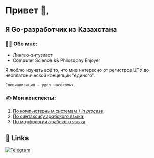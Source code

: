 # Привет 👋, 
## Я Go-разработчик из Казахстана

### 🙍‍♂️ Обо мне:

 - Лингво-энтузиаст
 - Computer Science && Philosophy Enjoyer

Я люблю изучать всё то, что мне интересно от регистров ЦПУ до неоплатонической концепции "единого". 

`Специализация — удел насекомых.` 

### ✍️ Мои конспекты:

1. [По компьютерным системам / *in process*](https://github.com/AnwarSaginbai/aboutme/blob/main/notes/%D0%9A%D0%BE%D0%BC%D0%BF%D1%8C%D1%8E%D1%82%D0%B5%D1%80%D0%BD%D1%8B%D0%B5%20%D1%81%D0%B8%D1%81%D1%82%D0%B5%D0%BC%D1%8B.pdf);
2. [По синтаксису арабского языка](https://github.com/AnwarSaginbai/aboutme/blob/main/notes/awamil.pdf);
3. [По морфологии арабского языка](https://github.com/AnwarSaginbai/aboutme/blob/main/notes/sarf.pdf).


## 🔗 Links

[![Telegram](https://github.com/user-attachments/assets/5eef92a9-4cac-469d-a9fb-dd300c64489e)](@geistundglaube)
